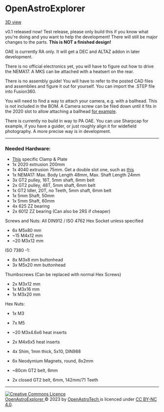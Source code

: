 # OpenAstroExplorer

[3D view](https://a360.co/3s8asMz)

v0.1 released now! Test release, please only build this if you know what you're doing and you want to help the development! There will still be major changes to the parts.
**This is NOT a finished design!**

OAE is currently RA only. It will get a DEC and ALTAZ addon in later development. 

There is no official electronics yet, you will have to figure out how to drive the NEMA17. A MKS can be attached with a heatsert on the rear. 

There is no assembly guide! You will have to refer to the posted CAD files and assemblies and figure it out for yourself. You can import the .STEP file into Fusion360.

You will need to find a way to attach your camera, e.g. with a ballhead. This is not included in the BOM. A Camera screw can be filed down until it fits in the 2020 slot to allow attaching a ballhead [for example](https://i.imgur.com/UTugM2Q.jpg).

There is currently no build in way to PA OAE. You can use Sharpcap for example, if you have a guider, or just roughly align it for widefield photography. A more precise way is in development. 

---
### Needed Hardware:
- [This](https://s.click.aliexpress.com/e/_DlBmPAR) specific Clamp & Plate
- 1x 2020 extrusion 200mm
- 1x 4040 extrusion 75mm. Get a double slot one, such as [this](https://s.click.aliexpress.com/e/_DEsn5zN)
- 1x NEMA17: Max. Body Length 48mm, Max. Shaft Length 24mm
- 3x GT2 pulley, 16T, 5mm shaft, 6mm belt
- 2x GT2 pulley, 48T, 5mm shaft, 6mm belt
- 1x GT2 Idler, 20T, no Teeth, 5mm shaft, 6mm belt
- 1x 5mm Shaft, 50mm
- 1x 5mm Shaft, 60mm
- 4x 625 ZZ bearing
- 2x 6012 ZZ bearing (Can also be 2RS if cheaper)

Screws and Nuts:
All DIN912 / ISO 4762 Hex Socket unless specified 
- 6x M5x80 mm 
- ~15 M4x12 mm
- ~20 M3x12 mm


ISO 7380 -1: 
- 8x M3x8 mm buttonhead
- 3x M5x20 mm buttonhead

Thumbscrews (Can be replaced with normal Hex Screws)
- 2x M3x12 mm
- 1x M3x16 mm
- 1x M3x20 mm

Hex Nuts: 
- 1x M3
- 7x M5

- ~20 M3x4.6x6 heat inserts
- 2x M4x6x5 heat inserts
- 4x Shim, 1mm thick, 5x10, DIN988
- 6x Neodymium Magnets, round, 8x2mm
- ~80cm GT2 belt, 6mm
- 2x closed GT2 belt, 6mm, 142mm/71 Teeth

---

<a rel="license" href="http://creativecommons.org/licenses/by-nc/4.0/"><img alt="Creative Commons Licence" style="border-width:0" src="https://i.creativecommons.org/l/by-nc/4.0/88x31.png" /></a><br /> <a href="https://github.com/OpenAstroTech/OpenAstroExplorer"> OpenAstroExplorer </a> &copy; 2023 by <a href="https://github.com/OpenAstroTech">OpenAstroTech </a> is licenced under <a rel="license" href="http://creativecommons.org/licenses/by-nc/4.0/">CC BY-NC 4.0</a>.